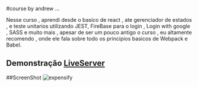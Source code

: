 #course by andrew ...

Nesse curso , aprendi desde o basico de react , ate gerenciador de estados , e teste unitarios utilizando JEST,
FireBase para o login , Login with google , SASS e muito mais , apesar de ser um pouco antigo o curso , eu altamente recomendo ,
onde ele fala sobre todo os principios basicos  de Webpack e Babel. 

## Demonstração <a href="https://react-course-2-expensify-br123.herokuapp.com" >LiveServer </a>

##ScreenShot
![expensify](https://user-images.githubusercontent.com/62390902/103948597-c91b3300-5118-11eb-9152-e07e65e763d2.PNG)

